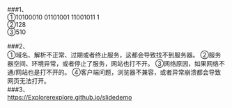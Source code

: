 ###1、  
①10100010 01101001 11001011 1  
②128  
③510

###2、  
①域名、解析不正常、过期或者终止服务，这都会导致找不到服务器。
②服务器空间、环境异常，或者停止了服务，网站也打不开。
③网络原因，如果网络不通/网站也是打不开的。
④客户端问题，浏览器不兼容，或者异常崩溃都会导致网页无法打开。  
###3、  
<https://Explorerexplore.github.io/slidedemo>